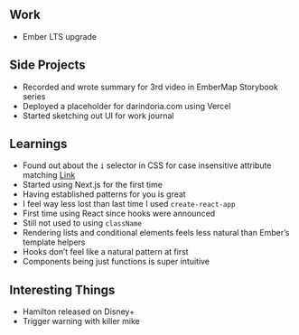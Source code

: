 ## Work

- Ember LTS upgrade

## Side Projects

- Recorded and wrote summary for 3rd video in EmberMap Storybook series
- Deployed a placeholder for darindoria.com using Vercel
- Started sketching out UI for work journal

## Learnings

- Found out about the `i` selector in CSS for case insensitive attribute matching [Link](https://alvaromontoro.com/blog/67839/case-insensitive-selectors-in-css)
- Started using Next.js for the first time
- Having established patterns for you is great
- I feel way less lost than last time I used `create-react-app`
- First time using React since hooks were announced
- Still not used to using `className`
- Rendering lists and conditional elements feels less natural than Ember’s template helpers
- Hooks don’t feel like a natural pattern at first
- Components being just functions is super intuitive

## Interesting Things

- Hamilton released on Disney+
- Trigger warning with killer mike
